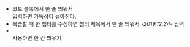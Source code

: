 - 코드 블록에서 한 줄 띄워서 <br> 입력하면 가독성이 높아진다.
- 복습할 때 한 챕터를 수정하면 챕터 제목에서 한 줄 띄워서 *-2019.12.24-* 입력
- <br> 사용하면 한 칸 띄우기
